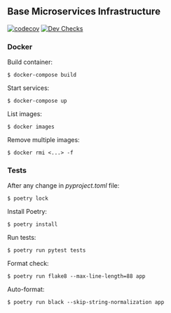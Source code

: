 ## Base Microservices Infrastructure

[![codecov](https://codecov.io/gh/fiufit-grupo-4/base-microservice/branch/develop/graph/badge.svg?token=TYSBTIXP4G)](https://codecov.io/gh/fiufit-grupo-4/base-microservice) [![Dev Checks](https://github.com/fiufit-grupo-4/base-microservice/actions/workflows/dev-checks.yml/badge.svg)](https://github.com/fiufit-grupo-4/base-microservice/actions/workflows/dev-checks.yml)

### Docker

Build container:

```$ docker-compose build```

Start services:

```$ docker-compose up```

List images:

```$ docker images```

Remove multiple images:

```$ docker rmi <...> -f```

### Tests

After any change in *pyproject.toml* file:

```$ poetry lock```

Install Poetry:

```$ poetry install```

Run tests:

```$ poetry run pytest tests```

Format check:

```$ poetry run flake8 --max-line-length=88 app```

Auto-format:

```$ poetry run black --skip-string-normalization app```
